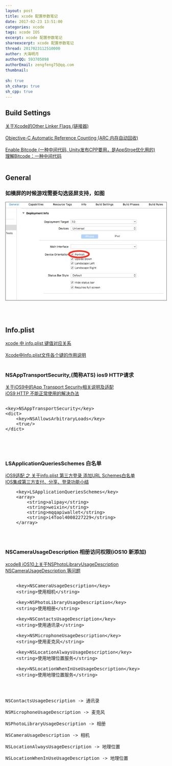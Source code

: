 ```yaml
---
layout: post
title: xcode 配置参数笔记
date: 2017-02-23 13:51:00
categories: xcode
tags: xcode IOS
excerpt: xcode 配置参数笔记
shareexcerpt: xcode 配置参数笔记
thread: 2017023112510000
author: 大海明月
authorQQ: 593705098
authorEmail: zengfeng75@qq.com
thumbnail:

sh: true
sh_csharp: true
sh_cpp: true
---
```



<h2 class="nav1">Build Settings </h2>
<a href="http://small.qiang.blog.163.com/blog/static/978493072013112571950/" target="_blank">关于Xcode的Other Linker Flags (链接器)  </a> <br><br>
<a href="http://www.cnblogs.com/mybkn/articles/2381224.html" target="_blank">Objective-C Automatic Reference Counting (ARC 内存自动回收)  </a> <br><br>
<a href="http://www.cocoachina.com/ios/20150818/13078.html" target="_blank">Enable Bitcode (一种中间代码, Unity发布CPP要用，是AppStroe优化用的)  </a> <br>
<a href="http://www.cocoachina.com/ios/20150818/13078.html" target="_blank">理解Bitcode：一种中间代码  </a> <br><br>


<h2 class="nav1">General </h2>
<h3>如横屏的时候游戏需要勾选竖屏支持，如图</h3>
<p><img src="/assets/docpic/xcode_setting_1.png" style="border: solid 1px #666;" /></p>

<br><br>


<h2 class="nav1">Info.plist </h2>
<a href="http://www.th7.cn/Program/IOS/201605/859481.shtml" target="_blank">xcode 中 info.plist 键值对应关系  </a> <br><br>
<a href="http://www.cnblogs.com/linyc/p/4180336.html" target="_blank">Xcode中Info.plist文件各个键的作用说明  </a> <br><br>



<h3>NSAppTransportSecurity,(简称ATS) ios9 HTTP请求  </h3>

<a href="https://my.oschina.net/vimfung/blog/494687" target="_blank">关于iOS9中的App Transport Security相关说明及适配 </a> <br>
<a href="https://segmentfault.com/a/1190000002933776?utm_source=tuicool&utm_medium=referral" target="_blank">iOS9 HTTP 不能正常使用的解决办法</a> <br>

<pre>

&lt;key&gt;NSAppTransportSecurity&lt;/key&gt; 
&lt;dict&gt;
    &lt;key&gt;NSAllowsArbitraryLoads&lt;/key&gt;
    &lt;true/&gt; 
&lt;/dict&gt;

</pre>
<br>
<br>



<h3>LSApplicationQueriesSchemes 白名单  </h3>
<a href="http://www.jianshu.com/p/a8cce94d508e" target="_blank"> iOS9适配 之 关于info.plist 第三方登录 添加URL Schemes白名单  </a> <br>
<a href="http://www.jianshu.com/p/5ba888badebd" target="_blank"> IOS集成第三方支付、分享、登录功能小结 </a> <br>

<pre>
	&lt;key&gt;LSApplicationQueriesSchemes&lt;/key&gt; 
	&lt;array&gt;
		&lt;string&gt;alipay&lt;/string&gt; 
		&lt;string&gt;weixin&lt;/string&gt; 
		&lt;string&gt;mqqapiwallet&lt;/string&gt; 
		&lt;string&gt;i4Tool4008227229&lt;/string&gt;
	&lt;/array&gt;
</pre>
<br>
<br>


<h3>NSCameraUsageDescription 相册访问权限(iOS10 新添加)  </h3>
<a href="http://blog.csdn.net/zp511253886/article/details/52584210" target="_blank"> xcode8 iOS10上关于NSPhotoLibraryUsageDescription NSCameraUsageDescription 等问题  </a> <br>

<pre>

	&lt;key&gt;NSCameraUsageDescription&lt;/key&gt; 
	&lt;string&gt;使用相机&lt;/string&gt;

	&lt;key&gt;NSPhotoLibraryUsageDescription&lt;/key&gt; 
	&lt;string&gt;使用相册&lt;/string&gt;

	&lt;key&gt;NSContactsUsageDescription&lt;/key&gt; 
	&lt;string&gt;使用通讯录&lt;/string&gt;

	&lt;key&gt;NSMicrophoneUsageDescription&lt;/key&gt; 
	&lt;string&gt;使用麦克风&lt;/string&gt;

	&lt;key&gt;NSLocationAlwaysUsageDescription&lt;/key&gt; 
	&lt;string&gt;使用地理位置服务&lt;/string&gt;
	
	&lt;key&gt;NSLocationWhenInUseUsageDescription&lt;/key&gt; 
	&lt;string&gt;使用地理位置服务&lt;/string&gt;

</pre>
<br>

<pre>
NSContactsUsageDescription -> 通讯录

NSMicrophoneUsageDescription -> 麦克风

NSPhotoLibraryUsageDescription -> 相册

NSCameraUsageDescription -> 相机

NSLocationAlwaysUsageDescription -> 地理位置

NSLocationWhenInUseUsageDescription -> 地理位置
</pre>

<br>
<br>


